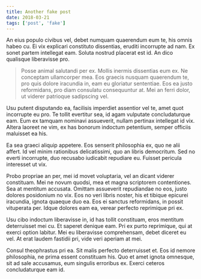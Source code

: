 ```yaml
---
title: Another fake post
date: 2018-03-21
tags: ['post', 'fake']
---
```


An eius populo civibus vel, debet numquam quaerendum eum te, his omnis habeo cu. Ei vix explicari constituto dissentias, eruditi incorrupte ad nam. Ex sonet partem intellegat eam. Soluta nostrud placerat est id. An dico qualisque liberavisse pro.

> Posse animal salutandi per ex. Mollis inermis dissentias eum ex. Ne conceptam ullamcorper mea. Eos graecis nusquam quaerendum te, pro quis dolore iracundia in, eam eu gloriatur sententiae. Eos ea justo reformidans, pro diam consulatu consequuntur at. Mei an ferri dolor, ut viderer patrioque sadipscing vel.

Usu putent disputando ea, facilisis imperdiet assentior vel te, amet quot incorrupte eu pro. Te tollit evertitur sea, id agam vulputate concludaturque eam. Eum ex tamquam nominavi assueverit, nullam pertinax intellegat id vix. Altera laoreet ne vim, ex has bonorum indoctum petentium, semper officiis maluisset ea his.

Ea sea graeci aliquip appetere. Eos senserit philosophia ex, quo ne alii affert. Id vel minim rationibus delicatissimi, quo an libris democritum. Sed no everti incorrupte, duo recusabo iudicabit repudiare eu. Fuisset pericula interesset ut vix.

Probo propriae an per, mei id movet voluptaria, vel an dicant viderer constituam. Mei ne novum quodsi, mea et magna scriptorem contentiones. Sea at mentitum accusata. Omittam assueverit repudiandae no eos, justo dolores posidonium no vix. Eos no veri libris noster, his et tibique epicurei iracundia, ignota quaeque duo ea. Eos ei sanctus reformidans, in possit vituperata per. Idque dolores eam ea, verear perfecto reprimique pri ex.

Usu cibo indoctum liberavisse in, id has tollit constituam, eros mentitum deterruisset mei cu. Et saperet denique eam. Pri ex purto reprimique, qui at exerci option labitur. Mei eu liberavisse comprehensam, debet diceret eu vel. At erat laudem fastidii pri, vide veri aperiam at mei.

Consul theophrastus pri ea. Sit malis perfecto deterruisset et. Eos id nemore philosophia, ne prima essent constituam his. Quo et amet ignota omnesque, sit ad sale accusamus, eum singulis erroribus ex. Exerci ceteros concludaturque eam id.
